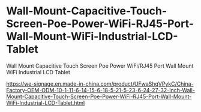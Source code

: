 # Wall-Mount-Capacitive-Touch-Screen-Poe-Power-WiFi-RJ45-Port-Wall-Mount-WiFi-Industrial-LCD-Tablet
Wall Mount Capacitive Touch Screen Poe Power WiFi/RJ45 Port Wall Mount WiFi Industrial LCD Tablet

https://we-signage.en.made-in-china.com/product/UFwaShqVPykC/China-Factory-OEM-ODM-10-1-11-6-14-15-6-18-5-21-5-23-6-24-27-32-Inch-Wall-Mount-Capacitive-Touch-Screen-Poe-Power-WiFi-RJ45-Port-Wall-Mount-WiFi-Industrial-LCD-Tablet.html
